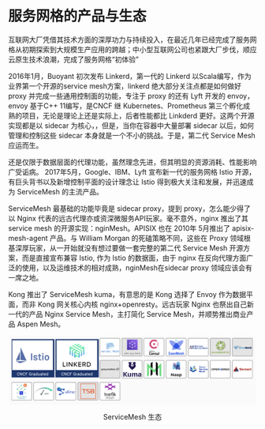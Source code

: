 # 服务网格的产品与生态

互联网大厂凭借其技术方面的深厚功力与持续投入，在最近几年已经完成了服务网格从初期探索到大规模生产应用的跨越；中小型互联网公司也紧跟大厂步伐，顺应云原生技术浪潮，完成了服务网格“初体验”

2016年1月，Buoyant 初次发布 Linkerd，第一代的 Linkerd 以Scala编写，作为业界第一个开源的service mesh方案，linkerd 绝大部分关注点都是如何做好 proxy 并完成一些通用控制面的功能，专注于 proxy 的还有 Lyft 开发的 envoy，envoy 基于C++ 11编写，是CNCF 继 Kubernetes、Prometheus 第三个孵化成熟的项目，无论是理论上还是实际上，后者性能都比 Linkderd 更好。这两个开源实现都是以 sidecar 为核心，，但是，当你在容器中大量部署 sidecar 以后，如何管理和控制这些 sidecar 本身就是一个不小的挑战。于是，第二代 Service Mesh 应运而生。

还是仅限于数据层面的代理功能，虽然理念先进，但其明显的资源消耗、性能影响广受诟病。
2017年5月，Google、IBM、Lyft 宣布新一代的服务网格 Istio 开源，有巨头背书以及新增控制平面的设计理念让 Istio 得到极大关注和发展，并迅速成为 ServiceMesh 的主流产品。

ServiceMesh 最基础的功能毕竟是 sidecar proxy，提到 proxy，怎么能少得了以 Nginx 代表的远古代理亦或资深微服务API玩家。毫不意外，nginx 推出了其 service mesh 的开源实现：nginMesh。APISIX 也在 2010年 5月推出了 apisix-mesh-agent 产品。与 William Morgan 的死磕策略不同，这些在 Proxy 领域根基深厚玩家，从一开始就没有想过要做一套完整的第二代 Service Mesh 开源方案，而是直接宣布兼容 Istio, 作为 Istio 的数据面，由于 nginx 在反向代理方面广泛的使用，以及运维技术的相对成熟，nginMesh在sidecar proxy 领域应该会有一席之地。

Kong 推出了 ServiceMesh kuma，有意思的是 Kong 选择了 Envoy 作为数据平面，而非 Kong 网关核心内核  nginx+openresty。远古玩家 Nginx 也祭出自己新一代的产品 Nginx Service Mesh，主打简化 Service Mesh，并顺势推出商业产品 Aspen Mesh。

<div  align="center">
	<img src="../assets/service-mesh-overview.png" width = "500"  align=center />
	<p>ServiceMesh 生态</p>
</div>